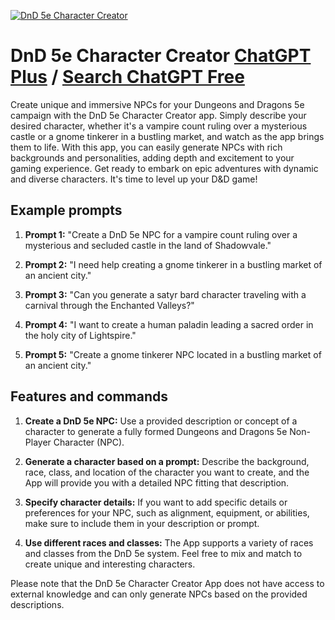 
[![DnD 5e Character Creator](https://files.oaiusercontent.com/file-6VkqMeAvMz2y6yWCtAqFfWhn?se=2123-10-16T02%3A17%3A32Z&sp=r&sv=2021-08-06&sr=b&rscc=max-age%3D31536000%2C%20immutable&rscd=attachment%3B%20filename%3DDALL%25C2%25B7E%25202023-11-08%252021.15.39%2520-%2520Create%2520a%2520simple%25202-dimensional%2520logo%2520depicting%2520the%2520face%2520of%2520a%2520tiefling%2520character.%2520The%2520logo%2520should%2520be%2520minimalist%2520and%2520use%2520a%2520palette%2520of%2520no%2520more%2520than%2520three%2520i.png&sig=XxvmvjagGo1hTahnL1y3KaTX1h0W8xx7WzUChIdOHFw%3D)](https://chat.openai.com/g/g-3v7cTFkz5-dnd-5e-character-creator)

# DnD 5e Character Creator [ChatGPT Plus](https://chat.openai.com/g/g-3v7cTFkz5-dnd-5e-character-creator) / [Search ChatGPT Free](https://gptcall.net/index.html#/?search=DnD%205e%20Character%20Creator)

Create unique and immersive NPCs for your Dungeons and Dragons 5e campaign with the DnD 5e Character Creator app. Simply describe your desired character, whether it's a vampire count ruling over a mysterious castle or a gnome tinkerer in a bustling market, and watch as the app brings them to life. With this app, you can easily generate NPCs with rich backgrounds and personalities, adding depth and excitement to your gaming experience. Get ready to embark on epic adventures with dynamic and diverse characters. It's time to level up your D&D game!

## Example prompts

1. **Prompt 1:** "Create a DnD 5e NPC for a vampire count ruling over a mysterious and secluded castle in the land of Shadowvale."

2. **Prompt 2:** "I need help creating a gnome tinkerer in a bustling market of an ancient city."

3. **Prompt 3:** "Can you generate a satyr bard character traveling with a carnival through the Enchanted Valleys?"

4. **Prompt 4:** "I want to create a human paladin leading a sacred order in the holy city of Lightspire."

5. **Prompt 5:** "Create a gnome tinkerer NPC located in a bustling market of an ancient city."

## Features and commands

1. **Create a DnD 5e NPC:** Use a provided description or concept of a character to generate a fully formed Dungeons and Dragons 5e Non-Player Character (NPC).

2. **Generate a character based on a prompt:** Describe the background, race, class, and location of the character you want to create, and the App will provide you with a detailed NPC fitting that description.

3. **Specify character details:** If you want to add specific details or preferences for your NPC, such as alignment, equipment, or abilities, make sure to include them in your description or prompt.

4. **Use different races and classes:** The App supports a variety of races and classes from the DnD 5e system. Feel free to mix and match to create unique and interesting characters.

Please note that the DnD 5e Character Creator App does not have access to external knowledge and can only generate NPCs based on the provided descriptions.


